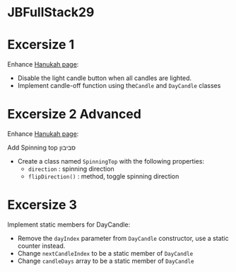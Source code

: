 # JBFullStack29

# Excersize 1

Enhance [Hanukah page](hanuka.html):

- Disable the light candle button when all candles are lighted.
- Implement candle-off function using the`Candle` and `DayCandle` classes

# Excersize 2 Advanced

Enhance [Hanukah page](hanuka.html):

Add Spinning top סביבון
- Create a class named `SpinningTop` with the following properties:
  - `direction` : spinning direction
  - `flipDirection()` : method, toggle spinning direction

# Excersize 3

Implement static members for DayCandle:

- Remove the `dayIndex` parameter from `DayCandle` constructor, use a static counter instead.
- Change `nextCandleIndex` to be a static member of `DayCandle`
- Change `candleDays` array to be a static member of `DayCandle`

